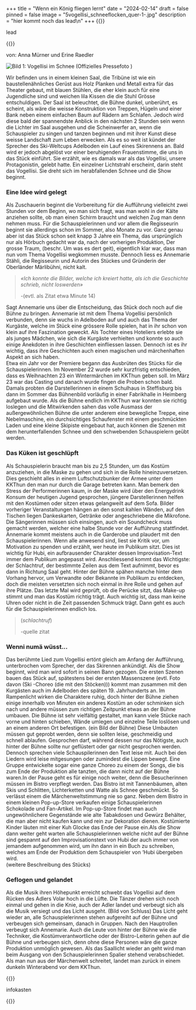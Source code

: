 +++
title = "Wenn ein König fliegen lernt"
date = "2024-02-14"
draft = false
pinned = false
image = "5vogellisi_schneeflocken_quer-1-.jpg"
description = "hier kommt noch das lead\n"
+++
{{<lead>}} 

lead 

{{</lead>}}

von: Anna Mürner und Erine Raedler 

![Bild 1: Vogellisi im Schnee (Offizielles Pressefoto )](blob:https://annaannelisadelheidmuernerhoefu.netlify.app/a1167924-6556-4d94-b27e-e3b8c80c4540)

Wir befinden uns in einem kleinen Saal, die Tribüne ist wie ein baustellenähnliches Gerüst aus Holz Planken und Metall extra für das Theater gebaut, mit blauen Stühlen, die eher klein auch für eine Jugendliche sind und weichen lila Kissen die die Stuhl Grösse entschuldigen. Der Saal ist beleuchtet, die Bühne dunkel, unberührt, es scheint, als wäre die weisse Konstruktion von Treppen, Hügeln und einer Bank neben einem einfachen Baum auf Rädern am Schlafen. Jedoch wird diese bald der spannendste Anblick in den nächsten 2 Stunden sein wenn die Lichter im Saal ausgehen und die Scheinwerfer an, wenn die Schauspieler zu singen und tanzen beginnen und mit ihrer Kunst diese weisse Landschaft zum Leben erwecken. Als es so weit ist kündet der Sprecher des Ski-Weltcups Adelboden ein Lauf eines Skirennens an. Bald wird er jedoch abgelöst vor einer beruhigenden Frauenstimme, die uns in das Stück einführt. Sie erzählt, wie es damals war als das Vogellisi, unsere Protagonistin, gelebt hatte. Ein einzelner Lichtstrahl erscheint, darin steht das Vogellisi. Sie dreht sich im herabfallenden Schnee und die Show beginnt. 

### Eine Idee wird gelegt

Als Zuschauerin beginnt die Vorbereitung für die Aufführung vielleicht zwei Stunden vor dem Beginn, wo man sich fragt, was man wohl in der Kälte anziehen sollte, ob man einen Schirm braucht und welchen Zug man denn nehmen muss. Für die Schauspielerinnen und vor allem die Regisseurin beginnt sie allerdings schon im Sommer, also Monate zu vor. Ganz genau aber ist das Stück schon seit knapp 3 Jahre ein Thema, das ursprünglich nur als Hörbuch gedacht war da, nach der vorherigen Produktion, Der grosse Traum, (beschr. Um was es dert geit), eigentlich klar war, dass man nun vom Thema Vogellisi wegkommen musste. Dennoch liess es Annemarie Stähli, die Regisseurin und Autorin des Stückes und Gründerin der Oberländer Märlibühni, nicht kalt. 

> *«Ich konnte die Bilder, welche ich kreiert hatte, als ich die Geschichte schrieb, nicht loswerden»* 
>
> *\-*(evtl. als Zitat etwa Minute 14) 

Sagt Annemarie uns über die Entscheidung, das Stück doch noch auf die Bühne zu bringen. 
Annemarie ist mit dem Thema Vogellisi persönlich verbunden, denn sie wuchs in Adelboden auf und auch das Thema der Kurgäste, welche im Stück eine grössere Rolle spielen, hat in ihr schon von klein auf ihre Faszination geweckt. Als Tochter eines Hoteliers erlebte sie als junges Mädchen, wie sich die Kurgäste verhielten und konnte so auch einige Anekdoten in ihre Geschichten einfliessen lassen. Dennoch ist es ihr wichtig, dass ihre Geschichten auch einen magischen und märchenhaften Aspekt an sich haben.\
Etwa ein Jahr vor der Premiere begann das Ausbrüten des Stücks für die Schauspielerinnen. Im November 22 wurde sehr kurzfristig entschieden, dass es Weihnachten 23 ein Wintermärchen im KKThun geben soll. Im März 23 war das Casting und danach wurde fingen die Proben schon bald. Damals probten die Darstellerinnen in einem Schulhaus in Steffisburg bis dann im Sommer das Bühnenbild vorläufig in einer Fabrikhalle in Heimberg aufgebaut wurde. Als die Bühne endlich im KKThun war konnten sie richtig loslegen und die Mitwirkenden sahen das volle Ausmass der außergewöhnlichen Bühne die unter anderem eine bewegliche Treppe, eine Nebelmaschine, ein durchsichtiges Schaufenster mit einem geschmückten Laden und eine kleine Skipiste eingebaut hat, auch können die Szenen mit dem herunterfallenden Schnee und den schwebenden Schauspielern geübt werden. 

### Das Küken ist geschlüpft

Als Schauspielerin braucht man bis zu 2,5 Stunden, um das Kostüm anzuziehen, in die Maske zu gehen und sich in die Rolle hineinzuversetzen. Dies geschieht alles in einem Luftschutzbunker der Armee unter dem KKThun den man nur durch die Garage betreten kann. Man bemerk den Stress der Performerinnen kaum, in der Maske wird über den Energydrink Konsum der heutigen Jugend gesprochen, jüngere Darstellerinnen helfen mit den Kostümen oder sitzen etwas gelangweilt auf dem Sofa. Bilder vorheriger Veranstaltungen hängen an den sonst kahlen Wänden, auf den Tischen liegen Dankeskarten, Getränke oder angeschriebene die Mikrofone. Die Sängerinnen müssen sich einsingen, auch ein Soundcheck muss gemacht werden, welcher eine halbe Stunde vor der Aufführung stattfindet. Annemarie kommt meistens auch in die Garderobe und plaudert mit den Schauspielerinnen. Wenn alle anwesend sind, liest sie Kritik vor, um Motivation zu spenden und erzählt, wer heute im Publikum sitzt. Dies ist wichtig für Hubi, ein aufbrausender Charakter dessen Improvisation-Text immer dem Publikum angepasst wird. Anschliessend kommt das Wichtigste: der Schlachtruf, der bestimmte Zeilen aus dem Text aufnimmt, bevor es dann in Richtung Saal geht. Hinter der Bühne spähen manche hinter dem Vorhang hervor, um Verwandte oder Bekannte im Publikum zu entdecken, doch die meisten versetzten sich noch einmal in ihre Rolle und gehen auf ihre Plätze. Das letzte Mal wird geprüft, ob die Perücke sitzt, das Make-up stimmt und man das Kostüm richtig trägt. Auch wichtig ist, dass man keine Uhren oder nicht in die Zeit passenden Schmuck trägt. Dann geht es auch für die Schauspielerinnen endlich los.  

> (*schlachtruf*)
>
> \-quelle zitat

### Wenni numä wüsst...

Das berühmte Lied zum Vogellisi ertönt gleich am Anfang der Aufführung, unterbrochen vom Sprecher, der das Skirennen ankündigt. Als die Show beginnt, wird man wird sofort in seinen Bann gezogen. Die ersten Szenen bauen das Stück auf, spätestens bei der ersten Massenszene (evtl. Foto davon (Ski -Choreo (die mit den Stöcken))) kommt man zusammen mit den Kurgästen auch im Adelboden des späten 19. Jahrhunderts an. Im Rampenlicht wirken die Charaktere ruhig, doch hinter der Bühne ziehen einige innerhalb von Minuten ein anderes Kostüm an oder schminken sich nach und andere müssen zum richtigen Zeitpunkt etwas an der Bühne umbauen. Die Bühne ist sehr vielfältig gestaltet, man kann viele Stücke nach vorne und hinten schieben, Wände umlegen und einzelne Teile loslösen und an einem anderen Ort befestigen. (ein Bild der Bühne) Diese Umbauten müssen gut geprobt werden, denn sie sollten leise, geschmeidig und schnell ablaufen. Gesprochen darf, während dessen nur das Nötigste, auch hinter der Bühne sollte nur geflüstert oder gar nicht gesprochen werden. Dennoch sprechen viele Schauspilerinnen den Text leise mit. Auch bei den Liedern wird leise mitgesungen oder zumindest die Lippen bewegt. Eine Gruppe entwickelte sogar eine ganze Choreo zu einem der Songs, die bis zum Ende der Produktion alle tanzten, die dann nicht auf der Bühne waren.In der Pause geht es für einige noch weiter, denn die Besucherinnen müssen im Bistro verpflegt werden. Das Bistro ist mit Tannenbäumen, alten Skis und Schlitten, Lichterketten und Watte als Schnee geschmückt. So verlässt einem die Märchenweltstimmung nie so ganz. Neben dem Bistro in einem kleinen Pop-up-Store verkaufen einige Schauspielerinnen Schokolade und Fan-Artikel. Im Pop-up-Store findet man auch ungewöhnlichere Gegenstände wie alte Tabakdosen und Gewürz Behälter, die man aber nicht kaufen kann und rein zur Dekoration dienen. Kostümierte Kinder läuten mit einer Kuh Glocke das Ende der Pause ein.Als die Show dann weiter geht warten alle Schauspielerinnen welche nicht auf der Bühne sind gespannt auf den Improvisationstext von Hubi der auch immer von jemandem aufgenommen wird, um ihn dann in ein Buch zu schreiben, welches am Ende der Produktion dem Schauspieler von ‘Hubi übergeben wird.\
(weitere Beschreibung des Stücks) 

### Geflogen und gelandet

Als die Musik ihren Höhepunkt erreicht schwebt das Vogellisi auf dem Rücken des Adlers Volar hoch in die Lüfte. Die Tänzer drehen sich noch einmal und gehen in die Knie, auch der Adler landet und verbeugt sich als die Musik versiegt und das Licht ausgeht. (Bild von Schluss) Das Licht geht wieder an, alle Schauspielerinnen stehen aufgereiht auf der Bühne und verbeugen sich gemeinsam, danach in Gruppen. Nach den Hauptrollen verbeugt sich Annemarie. Auch die Leute von hinter der Bühne wie die Techniker, die Kostümverantwortliche oder der Bistro-Leiterin gehen auf die Bühne und verbeugen sich, denn ohne diese Personen wäre die ganze Produktion unmöglich gewesen. Als das Saallicht wieder an geht wird man beim Ausgang von den Schauspielerinnen Spalier stehend verabschiedet. Als man nun aus der Märchenwelt schreitet, landet man zurück in einem dunkeln Winterabend vor dem KKThun.

{{<box>}}

infokasten

{{</box>}}